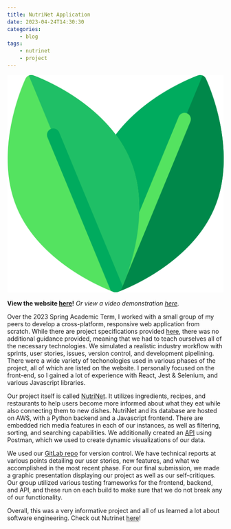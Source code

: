 ```yaml
---
title: NutriNet Application
date: 2023-04-24T14:30:30
categories:
    - blog
tags:
    - nutrinet
    - project
---
```

<img src="\assets\images\nutrinet.png" alt="NutriNet" float="center"><br>

<strong>View the website [here](https://www.nutrinet.me/)!</strong>
<em>Or view a video demonstration [here](https://youtu.be/FT9kShc1jgk).</em>

Over the 2023 Spring Academic Term, I worked with a small group of my peers to develop a cross-platform, responsive web application from scratch. While there are project specifications provided [here](https://www.cs.utexas.edu/users/downing/cs373/projects/IDB.html), there was no additional guidance provided, meaning that we had to teach ourselves all of the necessary technologies. We simulated a realistic industry workflow with sprints, user stories, issues, version control, and development pipelining. There were a wide variety of techonologies used in various phases of the project, all of which are listed on the website. I personally focused on the front-end, so I gained a lot of experience with React, Jest & Selenium, and various Javascript libraries.

Our project itself is called [NutriNet](https://www.nutrinet.me/). It utilizes ingredients, recipes, and restaurants to help users become more informed about what they eat while also connecting them to new dishes. NutriNet and its database are hosted on AWS, with a Python backend and a Javascript frontend. There are embedded rich media features in each of our instances, as well as filtering, sorting, and searching capabilities. We additionally created an [API](https://documenter.getpostman.com/view/25860975/2s93CExwkQ) using Postman, which we used to create dynamic visualizations of our data.

We used our [GitLab repo](https://gitlab.com/goesoscar/NutriNet) for version control. We have technical reports at various points detailing our user stories, new features, and what we accomplished in the most recent phase. For our final submission, we made a graphic presentation displaying our project as well as our self-critiques. Our group utilized various testing frameworks for the frontend, backend, and API, and these run on each build to make sure that we do not break any of our functionality.

Overall, this was a very informative project and all of us learned a lot about software engineering. Check out Nutrinet [here](https://www.nutrinet.me/)!